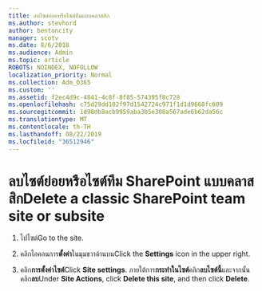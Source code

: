 ```yaml
---
title: ลบไซต์ย่อยหรือไซต์ทีมแบบคลาสสิก
ms.author: stevhord
author: bentoncity
manager: scotv
ms.date: 8/6/2018
ms.audience: Admin
ms.topic: article
ROBOTS: NOINDEX, NOFOLLOW
localization_priority: Normal
ms.collection: Adm_O365
ms.custom: ''
ms.assetid: f2ec4d9c-4841-4c8f-8f85-574395f8c728
ms.openlocfilehash: c75d29dd102f97d1542724c971f1d1d9660fc609
ms.sourcegitcommit: 1d98db8acb9959aba3b5e308a567ade6b62da56c
ms.translationtype: MT
ms.contentlocale: th-TH
ms.lasthandoff: 08/22/2019
ms.locfileid: "36512946"
---
```

# <a name="delete-a-classic-sharepoint-team-site-or-subsite"></a><span data-ttu-id="b1ac2-102">ลบไซต์ย่อยหรือไซต์ทีม SharePoint แบบคลาสสิก</span><span class="sxs-lookup"><span data-stu-id="b1ac2-102">Delete a classic SharePoint team site or subsite</span></span>

1. <span data-ttu-id="b1ac2-103">ไปไซต์</span><span class="sxs-lookup"><span data-stu-id="b1ac2-103">Go to the site.</span></span>
    
2. <span data-ttu-id="b1ac2-104">คลิกไอคอนการ**ตั้งค่า**ในมุมขวาด้านบน</span><span class="sxs-lookup"><span data-stu-id="b1ac2-104">Click the **Settings** icon in the upper right.</span></span> 
    
3. <span data-ttu-id="b1ac2-105">คลิก**การตั้งค่าไซต์**</span><span class="sxs-lookup"><span data-stu-id="b1ac2-105">Click **Site settings**.</span></span> <span data-ttu-id="b1ac2-106">ภายใต้การ**กระทำในไซต์**คลิก**ลบไซต์นี้**และจากนั้น คลิก**ลบ**</span><span class="sxs-lookup"><span data-stu-id="b1ac2-106">Under **Site Actions**, click **Delete this site**, and then click **Delete**.</span></span>
    

